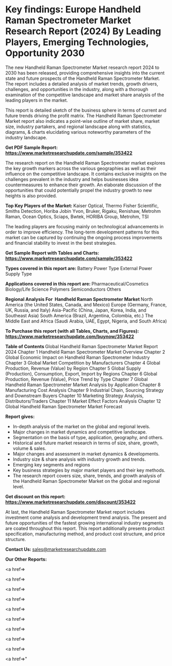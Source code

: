 # Key findings: Europe Handheld Raman Spectrometer Market Research Report (2024) By Leading Players, Emerging Technologies, Opportunity 2030

The new Handheld Raman Spectrometer Market research report 2024 to 2030 has been released, providing comprehensive insights into the current state and future prospects of the Handheld Raman Spectrometer Market. The report includes a detailed analysis of market trends, growth drivers, challenges, and opportunities in the industry, along with a thorough examination of the competitive landscape and market share analysis of the leading players in the market.

This report is detailed sketch of the business sphere in terms of current and future trends driving the profit matrix. The Handheld Raman Spectrometer Market report also indicates a point-wise outline of market share, market size, industry partakers, and regional landscape along with statistics, diagrams, &amp; charts elucidating various noteworthy parameters of the industry landscape.

<strong><b>Get PDF Sample Report: <a href=https://www.marketresearchupdate.com/sample/353422>https://www.marketresearchupdate.com/sample/353422</a></b></strong>

The research report on the Handheld Raman Spectrometer market explores the key growth markers across the various geographies as well as their influence on the competitive landscape. It contains exclusive insights on the challenges prevalent in the industry and helps businesses idea countermeasures to enhance their growth. An elaborate discussion of the opportunities that could potentially propel the industry growth to new heights is also provided.

<strong><b>Top Key Players of the Market:
</b></strong>Kaiser Optical, Thermo Fisher Scientific, Smiths Detection, Horiba Jobin Yvon, Bruker, Rigaku, Renishaw, Metrohm Raman, Ocean Optics, Sciaps, Bwtek, HORIBA Group, Metrohm, TSI<strong><b>
</b></strong>

The leading players are focusing mainly on technological advancements in order to improve efficiency. The long-term development patterns for this market can be captured by continuing the ongoing process improvements and financial stability to invest in the best strategies.

<strong><b>Get Sample Report with Tables and Charts: <a href=https://www.marketresearchupdate.com/sample/353422>https://www.marketresearchupdate.com/sample/353422</a></b></strong>

<strong><b>Types covered in this report are:
</b></strong>Battery Power Type
External Power Supply Type<strong><b>
</b></strong>

<strong><b>Applications covered in this report are:
</b></strong>Pharmaceutical/Cosmetics
Biology/Life Science
Polymers
Semiconductors
Others<strong><b>
</b></strong>

<strong><b>Regional Analysis For  Handheld Raman Spectrometer Market</b></strong><strong><b>
</b></strong>North America (the United States, Canada, and Mexico)
Europe (Germany, France, UK, Russia, and Italy)
Asia-Pacific (China, Japan, Korea, India, and Southeast Asia)
South America (Brazil, Argentina, Colombia, etc.)
The Middle East and Africa (Saudi Arabia, UAE, Egypt, Nigeria, and South Africa)

<strong><b>To Purchase this report (with all Tables, Charts, and Figures): <a href=https://www.marketresearchupdate.com/buynow/353422>https://www.marketresearchupdate.com/buynow/353422</a></b></strong>

<strong><b>Table of Contents</b></strong><strong><b>
</b></strong>Global Handheld Raman Spectrometer Market Report 2024
Chapter 1 Handheld Raman Spectrometer Market Overview
Chapter 2 Global Economic Impact on Handheld Raman Spectrometer Industry
Chapter 3 Global Market Competition by Manufacturers
Chapter 4 Global Production, Revenue (Value) by Region
Chapter 5 Global Supply (Production), Consumption, Export, Import by Regions
Chapter 6 Global Production, Revenue (Value), Price Trend by Type
Chapter 7 Global Handheld Raman Spectrometer Market Analysis by Application
Chapter 8 Manufacturing Cost Analysis
Chapter 9 Industrial Chain, Sourcing Strategy and Downstream Buyers
Chapter 10 Marketing Strategy Analysis, Distributors/Traders
Chapter 11 Market Effect Factors Analysis
Chapter 12 Global Handheld Raman Spectrometer Market Forecast

<strong><b>Report gives:</b></strong>

- In-depth analysis of the market on the global and regional levels.
- Major changes in market dynamics and competitive landscape.
- Segmentation on the basis of type, application, geography, and others.
- Historical and future market research in terms of size, share, growth, volume &amp; sales.
- Major changes and assessment in market dynamics &amp; developments.
- Industry size &amp; share analysis with industry growth and trends.
- Emerging key segments and regions
- Key business strategies by major market players and their key methods.
- The research report covers size, share, trends, and growth analysis of the Handheld Raman Spectrometer Market on the global and regional level.

<strong><b>Get discount on this report: <a href=https://www.marketresearchupdate.com/discount/353422>https://www.marketresearchupdate.com/discount/353422</a></b></strong>

At last, the Handheld Raman Spectrometer Market report includes investment come analysis and development trend analysis. The present and future opportunities of the fastest growing international industry segments are coated throughout this report. This report additionally presents product specification, manufacturing method, and product cost structure, and price structure.

<strong><b>Contact Us:
</b></strong>sales@marketresearchupdate.com

<strong>Our Other Reports:</strong>

<a href=></a>

<a href=></a>

<a href=></a>

<a href=></a>

<a href=></a>

<a href=></a>

<a href=></a>

<a href=></a>

<a href=></a>

<a href=></a>"
